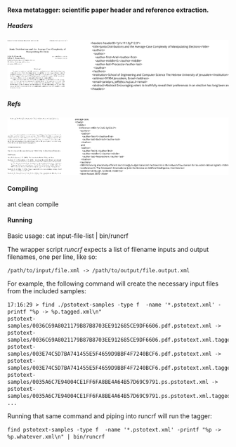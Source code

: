 #### Rexa metatagger: scientific paper header and reference extraction.

##### Headers
![Alt text](./docs/img/pdf-and-meta-hdr.png)

##### Refs
![Alt text](./docs/img/pdf-and-meta-ref.png)

#### Compiling

ant clean compile

#### Running

Basic usage: cat input-file-list | bin/runcrf

The wrapper script *runcrf* expects a list of filename inputs and output filenames, one per line,
like so:

```
/path/to/input/file.xml -> /path/to/output/file.output.xml
```

For example, the following command will create the necessary input files from the included samples:
```
17:16:29 > find ./pstotext-samples -type f  -name '*.pstotext.xml' -printf "%p -> %p.tagged.xml\n"
pstotext-samples/0036C69A8021179B87B8703EE912685CE9DF6606.pdf.pstotext.xml -> pstotext-samples/0036C69A8021179B87B8703EE912685CE9DF6606.pdf.pstotext.xml.tagged.xml
pstotext-samples/003E74C5D7BA741455E5F4659D9BBF4F7240BCF6.pdf.pstotext.xml -> pstotext-samples/003E74C5D7BA741455E5F4659D9BBF4F7240BCF6.pdf.pstotext.xml.tagged.xml
pstotext-samples/0035A6C7E94004CE1FF6FA8BE4A64B57D69C9791.ps.pstotext.xml -> pstotext-samples/0035A6C7E94004CE1FF6FA8BE4A64B57D69C9791.ps.pstotext.xml.tagged.xml
...
```
Running that same command and piping into runcrf will run the tagger:

```
find pstotext-samples -type f  -name '*.pstotext.xml' -printf "%p -> %p.whatever.xml\n" | bin/runcrf
```

